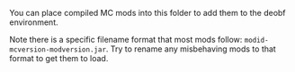 You can place compiled MC mods into this folder to add them to the deobf environment. 

Note there is a specific filename format that most mods follow: `modid-mcversion-modversion.jar`. Try to rename any misbehaving mods to that format to get them to load.
